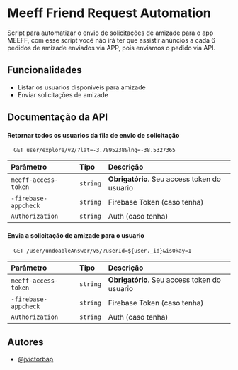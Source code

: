 
# Meeff Friend Request Automation

Script para automatizar o envio de solicitações de amizade para o app MEEFF, com esse script você não irá ter que assistir anúncios a cada 6 pedidos de amizade enviados via APP, pois enviamos o pedido via API.


## Funcionalidades

- Listar os usuarios disponiveis para amizade
- Enviar solicitações de amizade


## Documentação da API

#### Retornar todos os usuarios da fila de envio de solicitação

```http
  GET user/explore/v2/?lat=-3.7895238&lng=-38.5327365
```

| Parâmetro   | Tipo       | Descrição                           |
| :---------- | :--------- | :---------------------------------- |
| `meeff-access-token` | `string` | **Obrigatório**. Seu access token do usuario |
| `-firebase-appcheck` | `string` |  Firebase Token (caso tenha) |
| `Authorization` | `string` | Auth (caso tenha) |

#### Envia a solicitação de amizade para o usuario

```http
  GET /user/undoableAnswer/v5/?userId=${user._id}&isOkay=1
```

| Parâmetro   | Tipo       | Descrição                                   |
| :---------- | :--------- | :------------------------------------------ |
| `meeff-access-token` | `string` | **Obrigatório**. Seu access token do usuario |
| `-firebase-appcheck` | `string` |  Firebase Token (caso tenha) |
| `Authorization` | `string` | Auth (caso tenha) |

## Autores

- [@jvictorbap](https://www.github.com/jvictorbap)


